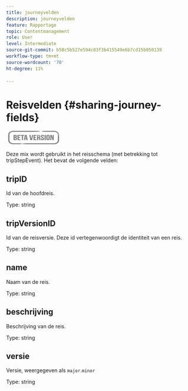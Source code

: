 ```yaml
---
title: journeyvelden
description: journeyvelden
feature: Rapportage
topic: Contentmanagement
role: User
level: Intermediate
source-git-commit: b58c5b527e594c03f3b415549e6b7cd15b050139
workflow-type: tm+mt
source-wordcount: '70'
ht-degree: 11%

---
```


# Reisvelden {#sharing-journey-fields}

![](../assets/do-not-localize/badge.png)

Deze mix wordt gebruikt in het reisschema (met betrekking tot tripStepEvent). Het bevat de volgende velden:

## tripID

Id van de hoofdreis.

Type: string

## tripVersionID

Id van de reisversie. Deze id vertegenwoordigt de identiteit van een reis.

Type: string

## name

Naam van de reis.

Type: string

## beschrijving

Beschrijving van de reis.

Type: string

## versie

Versie, weergegeven als `major`.`minor`

Type: string
